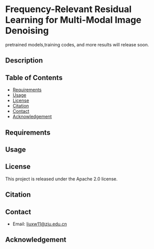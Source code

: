 # Frequency-Relevant Residual Learning for Multi-Modal Image Denoising
pretrained models,training codes, and more results will release soon.
    
## Description

## Table of Contents
- [Requirements](#requirements)
- [Usage](#usage)
- [License](#license)
- [Citation](#citation)
- [Contact](#contact)
- [Acknowledgement](#acknowledgement)

## Requirements
    
## Usage

## License
This project is released under the Apache 2.0 license.
    
## Citation

## Contact
- Email: liuxw11@zju.edu.cn
    
## Acknowledgement
